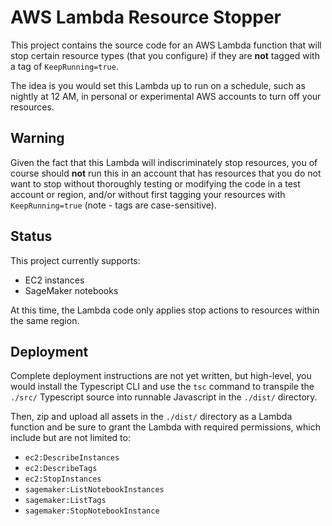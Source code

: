 # AWS Lambda Resource Stopper

This project contains the source code for an AWS Lambda function that will stop certain resource types (that you configure) if they are **not** tagged with a tag of `KeepRunning=true`. 

The idea is you would set this Lambda up to run on a schedule, such as nightly at 12 AM, in personal or experimental AWS accounts to turn off your resources. 

## Warning

Given the fact that this Lambda will indiscriminately stop resources, you of course should **not** run this in an account that has resources that you do not want to stop without thoroughly testing or modifying the code in a test account or region, and/or without first tagging your resources with `KeepRunning=true` (note - tags are case-sensitive).

## Status

This project currently supports: 

* EC2 instances
* SageMaker notebooks

At this time, the Lambda code only applies stop actions to resources within the same region. 

## Deployment

Complete deployment instructions are not yet written, but high-level, you would install the Typescript CLI and use the `tsc` command to transpile the `./src/` Typescript source into runnable Javascript in the `./dist/` directory.


Then, zip and upload all assets in the `./dist/` directory as a Lambda function and be sure to grant the Lambda with required permissions, which include but are not limited to: 

* `ec2:DescribeInstances`
* `ec2:DescribeTags`
* `ec2:StopInstances`
* `sagemaker:ListNotebookInstances`
* `sagemaker:ListTags`
* `sagemaker:StopNotebookInstance`